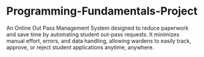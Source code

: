 # Programming-Fundamentals-Project
An Online Out Pass Management System designed to reduce paperwork and save time by automating student out-pass requests. It minimizes manual effort, errors, and data handling, allowing wardens to easily track, approve, or reject student applications anytime, anywhere.

